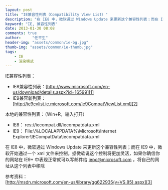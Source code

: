 ```yaml
---
layout: post
title: "IE兼容性列表（Compatibility View List）"
description: "在 IE8 中，微软通过 Windows Update 来更新这个兼容性列表；而在 IE9 中，微软开始通过一个 xml 文件来控制。"
keyword: "IE, 兼容性列表"
date: 2013-01-30 08:08
comments: true
author:     "任平生"
header-img: "assets/common/ie-bg.jpg"
thumb-img: "assets/common/ie-thumb.jpg"
tags:
    - IE
    - 渲染模式
---
```



IE兼容性列表： 

* IE8兼容性列表：[http://www.microsoft.com/en-us/download/details.aspx?id=16599][1]  
* IE9兼容新列表：[http://ie9cvlist.ie.microsoft.com/ie9CompatViewList.xml][2]  
  
本地的兼容性列表：（Win+R，输入打开）  

* IE8： res://iecompat.dll/iecompatdata.xml  
* IE9： File:\\%LOCALAPPDATA%\Microsoft\Internet Explorer\IECompatData\iecompatdata.xml  
  
在 IE8 中，微软通过 Windows Update 来更新这个兼容性列表；而在 IE9 中，微软开始通过一个 xml 文件来控制。据微软说这个控制将更加灵活，如果你确信你的网站在 IE9+ 中表现正常就可以写邮件给 iepo@microsoft.com ，将自己的网址从这个列表中移除  
  
参考资料：  
[http://msdn.microsoft.com/en-us/library/gg622935(v=VS.85).aspx][3]



[1]: http://www.microsoft.com/en-us/download/details.aspx?id=16599
[2]: http://ie9cvlist.ie.microsoft.com/ie9CompatViewList.xml
[3]: http://msdn.microsoft.com/en-us/library/gg622935(v=VS.85).aspx
